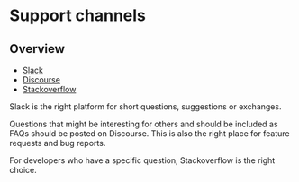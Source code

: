 # Support channels

## Overview

- [Slack](https://www.django-cms.org/slack)
- [Discourse](https://discourse.django-cms.org/)
- [Stackoverflow](https://stackoverflow.com/questions/tagged/django-cms)

Slack is the right platform for short questions, suggestions or exchanges. 

Questions that might be interesting for others and should be included as FAQs should be posted on Discourse. This is also the right place for feature requests and bug reports. 

For developers who have a specific question, Stackoverflow is the right choice. 
